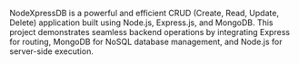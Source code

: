 NodeXpressDB is a powerful and efficient CRUD (Create, Read, Update, Delete) application built using Node.js, Express.js, and MongoDB. This project demonstrates seamless backend operations by integrating Express for routing, MongoDB for NoSQL database management, and Node.js for server-side execution. 
